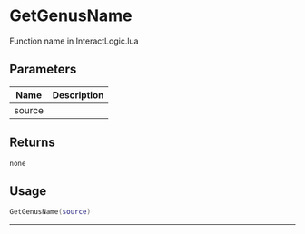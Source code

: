 # GetGenusName

Function name in InteractLogic.lua

## Parameters

| Name   | Description |
| ------ | ----------- |
| source |             |

## Returns

`none`

## Usage

```lua
GetGenusName(source)
```

---
